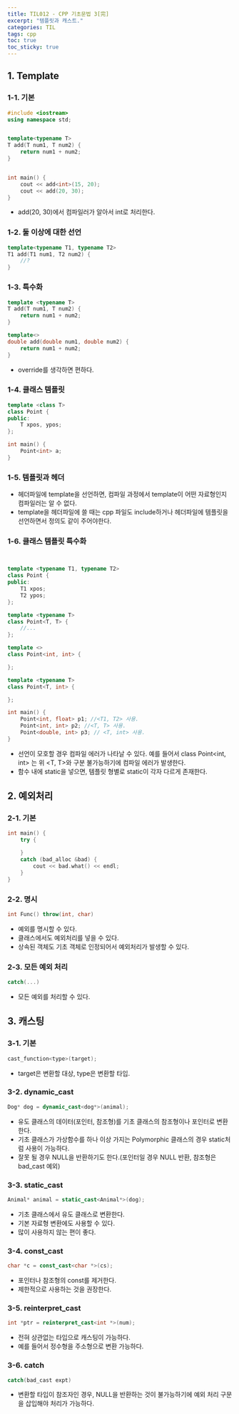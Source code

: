 ```yaml
---
title: TIL012 - CPP 기초문법 3[完]
excerpt: "템플릿과 캐스트."
categories: TIL
tags: cpp
toc: true
toc_sticky: true
---
```


## 1. Template

### 1-1. 기본

```cpp
#include <iostream>
using namespace std;


template<typename T>
T add(T num1, T num2) {
	return num1 + num2;
}


int main() {
	cout << add<int>(15, 20);
	cout << add(20, 30);
}
```

- add(20, 30)에서 컴파일러가 알아서 int로 처리한다.

### 1-2. 둘 이상에 대한 선언

```cpp
template<typename T1, typename T2>
T1 add(T1 num1, T2 num2) {
	//?
}
```

### 1-3. 특수화

```cpp
template <typename T>
T add(T num1, T num2) {
    return num1 + num2;
}

template<>
double add(double num1, double num2) {
    return num1 + num2;
}
```

- override를 생각하면 편하다.

### 1-4. 클래스 템플릿

```cpp
template <class T>
class Point {
public:
    T xpos, ypos;
};

int main() {
    Point<int> a;
}
```

### 1-5. 템플릿과 헤더

- 헤더파일에 template을 선언하면, 컴파일 과정에서 template이 어떤 자료형인지 컴파일러는 알 수 없다.
- template을 헤더파일에 쓸 때는 cpp 파일도 include하거나 헤더파일에 템플릿을 선언하면서 정의도 같이 주어야한다.

### 1-6. 클래스 템플릿 특수화

```cpp


template <typename T1, typename T2>
class Point {
public:
    T1 xpos;
    T2 ypos;
};

template <typename T>
class Point<T, T> {
    //...
};

template <>
class Point<int, int> {

};

template <typename T>
class Point<T, int> {

};

int main() {
    Point<int, float> p1; //<T1, T2> 사용.
    Point<int, int> p2; //<T, T> 사용.
    Point<double, int> p3; // <T, int> 사용.
}
```

- 선언이 모호할 경우 컴파일 에러가 나타날 수 있다. 예를 들어서 class Point<int, int> 는 위 <T, T>와 구분 불가능하기에 컴파일 에러가 발생한다.
- 함수 내에 static을 넣으면, 템플릿 형별로 static이 각자 다르게 존재한다.

## 2. 예외처리

### 2-1. 기본

```cpp
int main() {
	try {

	}
	catch (bad_alloc &bad) {
		cout << bad.what() << endl;
	}
}
```

### 2-2. 명시

```cpp
int Func() throw(int, char)
```

- 예외를 명시할 수 있다.
- 클래스에서도 예외처리를 넣을 수 있다.
- 상속된 객체도 기초 객체로 인정되어서 예외처리가 발생할 수 있다.

### 2-3. 모든 예외 처리

```cpp
catch(...)
```

- 모든 예외를 처리할 수 있다.

## 3. 캐스팅

### 3-1. 기본

```cpp
cast_function<type>(target);
```

- target은 변환할 대상, type은 변환할 타입.

### 3-2. dynamic_cast

```cpp
Dog* dog = dynamic_cast<dog*>(animal);
```

- 유도 클래스의 데이터(포인터, 참조형)를 기초 클래스의 참조형이나 포인터로 변환한다.
- 기초 클래스가 가상함수를 하나 이상 가지는 Polymorphic 클래스의 경우 static처럼 사용이 가능하다.
- 잘못 될 경우 NULL을 반환하기도 한다.(포인터일 경우 NULL 반환, 참조형은 bad_cast 예외)

### 3-3. static_cast

```cpp
Animal* animal = static_cast<Animal*>(dog);
```

- 기초 클래스에서 유도 클래스로 변환한다. 
- 기본 자료형 변환에도 사용할 수 있다.
- 많이 사용하지 않는 편이 좋다.

### 3-4. const_cast

```cpp
char *c = const_cast<char *>(cs);
```

- 포인터나 참조형의 const를 제거한다.
- 제한적으로 사용하는 것을 권장한다.

### 3-5. reinterpret_cast

```cpp
int *ptr = reinterpret_cast<int *>(num);
```

- 전혀 상관없는 타입으로 캐스팅이 가능하다.
- 예를 들어서 정수형을 주소형으로 변환 가능하다.

### 3-6. catch

```cpp
catch(bad_cast expt)
```

- 변환할 타입이 참조자인 경우, NULL을 반환하는 것이 불가능하기에 예외 처리 구문을 삽입해야 처리가 가능하다.